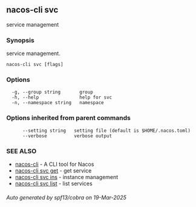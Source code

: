 ## nacos-cli svc

service management

### Synopsis

service management.

```
nacos-cli svc [flags]
```

### Options

```
  -g, --group string       group
  -h, --help               help for svc
  -n, --namespace string   namespace
```

### Options inherited from parent commands

```
      --setting string   setting file (default is $HOME/.nacos.toml)
      --verbose          verbose output
```

### SEE ALSO

* [nacos-cli](nacos-cli.md)	 - A CLI tool for Nacos
* [nacos-cli svc get](nacos-cli_svc_get.md)	 - get service
* [nacos-cli svc ins](nacos-cli_svc_ins.md)	 - instance management
* [nacos-cli svc list](nacos-cli_svc_list.md)	 - list services

###### Auto generated by spf13/cobra on 19-Mar-2025
